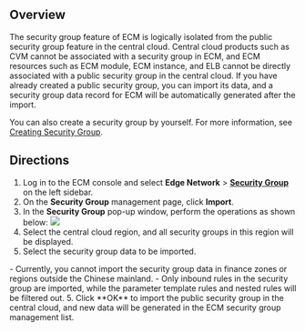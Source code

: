 ## Overview

The security group feature of ECM is logically isolated from the public security group feature in the central cloud. Central cloud products such as CVM cannot be associated with a security group in ECM, and ECM resources such as ECM module, ECM instance, and ELB cannot be directly associated with a public security group in the central cloud. If you have already created a public security group, you can import its data, and a security group data record for ECM will be automatically generated after the import.

You can also create a security group by yourself. For more information, see [Creating Security Group](https://intl.cloud.tencent.com/document/product/1119/43432).

## Directions
1. Log in to the ECM console and select **Edge Network** > **[Security Group](https://console.cloud.tencent.com/ecm/safe)** on the left sidebar.
3. On the **Security Group** management page, click **Import**.
4. In the **Security Group** pop-up window, perform the operations as shown below:
![](https://qcloudimg.tencent-cloud.cn/raw/259544dc3982cc4a5d18622f08b627be.png)
  1. Select the central cloud region, and all security groups in this region will be displayed.
  2. Select the security group data to be imported.
 <dx-alert infotype="notice" title="">
- Currently, you cannot import the security group data in finance zones or regions outside the Chinese mainland.
- Only inbound rules in the security group are imported, while the parameter template rules and nested rules will be filtered out.
</dx-alert>
5. Click **OK** to import the public security group in the central cloud, and new data will be generated in the ECM security group management list.
